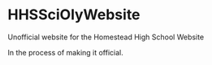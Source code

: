 # HHSSciOlyWebsite
Unofficial website for the Homestead High School Website

In the process of making it official.
